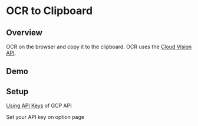 # OCR to Clipboard

## Overview

OCR on the browser and copy it to the clipboard.
OCR uses the [Cloud Vision API](https://cloud.google.com/vision/?hl=ja).

## Demo

## Setup

[Using API Keys](https://cloud.google.com/docs/authentication/api-keys) of GCP API

Set your API key on option page